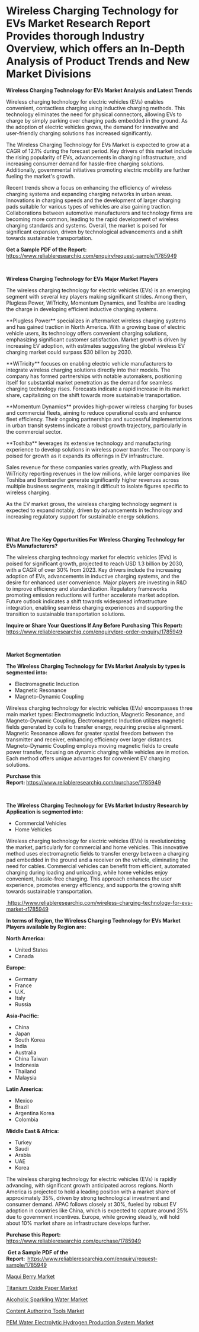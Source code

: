<p><h1>Wireless Charging Technology for EVs Market Research Report Provides thorough Industry Overview, which offers an In-Depth Analysis of Product Trends and New Market Divisions</h1></p><p><strong>Wireless Charging Technology for EVs Market Analysis and Latest Trends</strong></p>
<p><p>Wireless charging technology for electric vehicles (EVs) enables convenient, contactless charging using inductive charging methods. This technology eliminates the need for physical connectors, allowing EVs to charge by simply parking over charging pads embedded in the ground. As the adoption of electric vehicles grows, the demand for innovative and user-friendly charging solutions has increased significantly.</p><p>The Wireless Charging Technology for EVs Market is expected to grow at a CAGR of 12.1% during the forecast period. Key drivers of this market include the rising popularity of EVs, advancements in charging infrastructure, and increasing consumer demand for hassle-free charging solutions. Additionally, governmental initiatives promoting electric mobility are further fueling the market's growth.</p><p>Recent trends show a focus on enhancing the efficiency of wireless charging systems and expanding charging networks in urban areas. Innovations in charging speeds and the development of larger charging pads suitable for various types of vehicles are also gaining traction. Collaborations between automotive manufacturers and technology firms are becoming more common, leading to the rapid development of wireless charging standards and systems. Overall, the market is poised for significant expansion, driven by technological advancements and a shift towards sustainable transportation.</p></p>
<p><strong>Get a Sample PDF of the Report:&nbsp;</strong> <a href="https://www.reliableresearchiq.com/enquiry/request-sample/1785949?utm_campaign=100&utm_medium=2&utm_source=Github&utm_content=ia&utm_term=09102024&utm_id=wireless-charging-technology-for-evs">https://www.reliableresearchiq.com/enquiry/request-sample/1785949</a></p>
<p>&nbsp;</p>
<p><strong>Wireless Charging Technology for EVs Major Market Players</strong></p>
<p><p>The wireless charging technology for electric vehicles (EVs) is an emerging segment with several key players making significant strides. Among them, Plugless Power, WiTricity, Momentum Dynamics, and Toshiba are leading the charge in developing efficient inductive charging systems.</p><p>**Plugless Power** specializes in aftermarket wireless charging systems and has gained traction in North America. With a growing base of electric vehicle users, its technology offers convenient charging solutions, emphasizing significant customer satisfaction. Market growth is driven by increasing EV adoption, with estimates suggesting the global wireless EV charging market could surpass $30 billion by 2030.</p><p>**WiTricity** focuses on enabling electric vehicle manufacturers to integrate wireless charging solutions directly into their models. The company has formed partnerships with notable automakers, positioning itself for substantial market penetration as the demand for seamless charging technology rises. Forecasts indicate a rapid increase in its market share, capitalizing on the shift towards more sustainable transportation.</p><p>**Momentum Dynamics** provides high-power wireless charging for buses and commercial fleets, aiming to reduce operational costs and enhance fleet efficiency. Their ongoing partnerships and successful implementations in urban transit systems indicate a robust growth trajectory, particularly in the commercial sector.</p><p>**Toshiba** leverages its extensive technology and manufacturing experience to develop solutions in wireless power transfer. The company is poised for growth as it expands its offerings in EV infrastructure.</p><p>Sales revenue for these companies varies greatly, with Plugless and WiTricity reporting revenues in the low millions, while larger companies like Toshiba and Bombardier generate significantly higher revenues across multiple business segments, making it difficult to isolate figures specific to wireless charging.</p><p>As the EV market grows, the wireless charging technology segment is expected to expand notably, driven by advancements in technology and increasing regulatory support for sustainable energy solutions.</p></p>
<p>&nbsp;</p>
<p><strong>What Are The Key Opportunities For Wireless Charging Technology for EVs Manufacturers?</strong></p>
<p><p>The wireless charging technology market for electric vehicles (EVs) is poised for significant growth, projected to reach USD 1.3 billion by 2030, with a CAGR of over 30% from 2023. Key drivers include the increasing adoption of EVs, advancements in inductive charging systems, and the desire for enhanced user convenience. Major players are investing in R&D to improve efficiency and standardization. Regulatory frameworks promoting emission reductions will further accelerate market adoption. Future outlook indicates a shift towards widespread infrastructure integration, enabling seamless charging experiences and supporting the transition to sustainable transportation solutions.</p></p>
<p><strong>Inquire or Share Your Questions If Any Before Purchasing This Report:</strong> <a href="https://www.reliableresearchiq.com/enquiry/pre-order-enquiry/1785949?utm_campaign=100&utm_medium=2&utm_source=Github&utm_content=ia&utm_term=09102024&utm_id=wireless-charging-technology-for-evs">https://www.reliableresearchiq.com/enquiry/pre-order-enquiry/1785949</a></p>
<p>&nbsp;</p>
<p><strong>Market Segmentation</strong></p>
<p><strong>The Wireless Charging Technology for EVs Market Analysis by types is segmented into:</strong></p>
<p><ul><li>Electromagnetic Induction</li><li>Magnetic Resonance</li><li>Magneto-Dynamic Coupling</li></ul></p>
<p><p>Wireless charging technology for electric vehicles (EVs) encompasses three main market types: Electromagnetic Induction, Magnetic Resonance, and Magneto-Dynamic Coupling. Electromagnetic Induction utilizes magnetic fields generated by coils to transfer energy, requiring precise alignment. Magnetic Resonance allows for greater spatial freedom between the transmitter and receiver, enhancing efficiency over larger distances. Magneto-Dynamic Coupling employs moving magnetic fields to create power transfer, focusing on dynamic charging while vehicles are in motion. Each method offers unique advantages for convenient EV charging solutions.</p></p>
<p><strong>Purchase this Report:&nbsp;</strong><a href="https://www.reliableresearchiq.com/purchase/1785949?utm_campaign=100&utm_medium=2&utm_source=Github&utm_content=ia&utm_term=09102024&utm_id=wireless-charging-technology-for-evs">https://www.reliableresearchiq.com/purchase/1785949</a></p>
<p>&nbsp;</p>
<p><strong>The Wireless Charging Technology for EVs Market Industry Research by Application is segmented into:</strong></p>
<p><ul><li>Commercial Vehicles</li><li>Home Vehicles</li></ul></p>
<p><p>Wireless charging technology for electric vehicles (EVs) is revolutionizing the market, particularly for commercial and home vehicles. This innovative method uses electromagnetic fields to transfer energy between a charging pad embedded in the ground and a receiver on the vehicle, eliminating the need for cables. Commercial vehicles can benefit from efficient, automated charging during loading and unloading, while home vehicles enjoy convenient, hassle-free charging. This approach enhances the user experience, promotes energy efficiency, and supports the growing shift towards sustainable transportation.</p></p>
<p><a href="https://www.reliableresearchiq.com/wireless-charging-technology-for-evs-market-r1785949?utm_campaign=100&utm_medium=2&utm_source=Github&utm_content=ia&utm_term=09102024&utm_id=wireless-charging-technology-for-evs">&nbsp;https://www.reliableresearchiq.com/wireless-charging-technology-for-evs-market-r1785949</a></p>
<p><strong>In terms of Region, the Wireless Charging Technology for EVs Market Players available by Region are:</strong></p>
<p>
    <p> <strong> North America: </strong>
        <ul>
            <li>United States</li>
            <li>Canada</li>
        </ul>
        </p> 
    <p> <strong> Europe: </strong>
        <ul>
            <li>Germany</li>
            <li>France</li>
            <li>U.K.</li>
            <li>Italy</li>
            <li>Russia</li>
        </ul>
        </p> 
    <p> <strong> Asia-Pacific: </strong>
        <ul>
            <li>China</li>
            <li>Japan</li>
            <li>South Korea</li>
            <li>India</li>
            <li>Australia</li>
            <li>China Taiwan</li>
            <li>Indonesia</li>
            <li>Thailand</li>
            <li>Malaysia</li>
        </ul>
        </p> 
    <p> <strong> Latin America: </strong>
        <ul>
            <li>Mexico</li>
            <li>Brazil</li>
            <li>Argentina Korea</li>
            <li>Colombia</li>
        </ul>
        </p> 
    <p> <strong> Middle East & Africa: </strong>
        <ul>
            <li>Turkey</li>
            <li>Saudi</li>
            <li>Arabia</li>
            <li>UAE</li>
            <li>Korea</li>
        </ul>
    </p>
    </p>
<p><p>The wireless charging technology for electric vehicles (EVs) is rapidly advancing, with significant growth anticipated across regions. North America is projected to hold a leading position with a market share of approximately 35%, driven by strong technological investment and consumer demand. APAC follows closely at 30%, fueled by robust EV adoption in countries like China, which is expected to capture around 25% due to government incentives. Europe, while growing steadily, will hold about 10% market share as infrastructure develops further.</p></p>
<p><strong>Purchase this Report: </strong><a href="https://www.reliableresearchiq.com/purchase/1785949?utm_campaign=100&utm_medium=2&utm_source=Github&utm_content=ia&utm_term=09102024&utm_id=wireless-charging-technology-for-evs">https://www.reliableresearchiq.com/purchase/1785949</a></p>
<p>&nbsp;<strong>Get a Sample PDF of the Report:&nbsp;&nbsp;</strong><a href="https://www.reliableresearchiq.com/enquiry/request-sample/1785949?utm_campaign=100&utm_medium=2&utm_source=Github&utm_content=ia&utm_term=09102024&utm_id=wireless-charging-technology-for-evs">https://www.reliableresearchiq.com/enquiry/request-sample/1785949</a></p>
<p><strong></strong></p>
<p><p><a href="https://issuu.com/reportprime-2/docs/maqui-berry-market-size-2030.pptx_6d6490a72f51ca?utm_campaign=100&utm_medium=2&utm_source=Github&utm_content=ia&utm_term=09102024&utm_id=wireless-charging-technology-for-evs">Maqui Berry Market</a></p><p><a href="https://github.com/she4uisome/Market-Research-Report-List-1/blob/main/titanium-oxide-paper-market.md?utm_campaign=100&utm_medium=2&utm_source=Github&utm_content=ia&utm_term=09102024&utm_id=wireless-charging-technology-for-evs">Titanium Oxide Paper Market</a></p><p><a href="https://issuu.com/reportprime-2/docs/alcoholic-sparkling-water-market-si_151a63c8afe409?utm_campaign=100&utm_medium=2&utm_source=Github&utm_content=ia&utm_term=09102024&utm_id=wireless-charging-technology-for-evs">Alcoholic Sparkling Water Market</a></p><p><a href="https://www.linkedin.com/pulse/content-authoring-tools-market-segmentation-in-depth-analysis-hcd0e?utm_campaign=100&utm_medium=2&utm_source=Github&utm_content=ia&utm_term=09102024&utm_id=wireless-charging-technology-for-evs">Content Authoring Tools Market</a></p><p><a href="https://github.com/maximinauago/Market-Research-Report-List-1/blob/main/pem-water-electrolytic-hydrogen-production-system-market.md?utm_campaign=100&utm_medium=2&utm_source=Github&utm_content=ia&utm_term=09102024&utm_id=wireless-charging-technology-for-evs">PEM Water Electrolytic Hydrogen Production System Market</a></p></p>